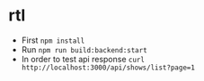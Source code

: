 # rtl

* First `npm install`
* Run `npm run build:backend:start`
* In order to test api response `curl http://localhost:3000/api/shows/list?page=1`
